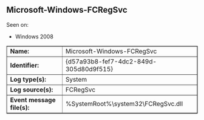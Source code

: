 ## Microsoft-Windows-FCRegSvc

Seen on:
* Windows 2008

<table border="1" class="docutils">
  <tbody>
    <tr>
      <td><b>Name:</b></td>
      <td>Microsoft-Windows-FCRegSvc</td>
    </tr>
    <tr>
      <td><b>Identifier:</b></td>
      <td>{d57a93b8-fef7-4dc2-849d-305d80d9f515}</td>
    </tr>
    <tr>
      <td><b>Log type(s):</b></td>
      <td>System</td>
    </tr>
    <tr>
      <td><b>Log source(s):</b></td>
      <td>FCRegSvc</td>
    </tr>
    <tr>
      <td><b>Event message file(s):</b></td>
      <td>%SystemRoot%\system32\FCRegSvc.dll</td>
    </tr>
  </tbody>
</table>

&nbsp;

